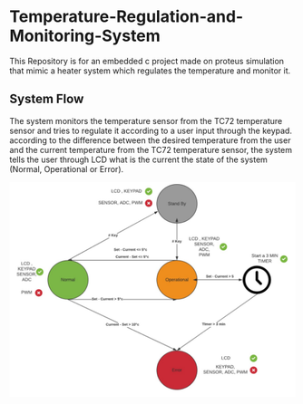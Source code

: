 # Temperature-Regulation-and-Monitoring-System
This Repository is for an embedded c project made on proteus simulation that mimic a heater system which regulates the temperature and monitor it.

## System Flow
The system monitors the temperature sensor from the TC72 temperature sensor and tries to regulate it according to a user input through the keypad. according to the difference between the desired temperature from the user and the current temperature from the TC72 temperature sensor, the system tells the user through LCD what is the current the state of the system (Normal, Operational or Error).

![System Flow](System_Flow.jpeg "System Flow")





